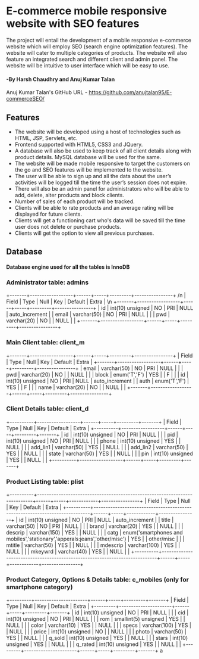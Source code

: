 # E-commerce mobile responsive website with SEO features

The project will entail the development of a mobile responsive e-commerce website which will employ SEO (search engine optimization features). The website will cater to multiple categories of products. The website will also feature an integrated search and different client and admin panel. The website will be intuitive to user interface which will be easy to use.

#### -By Harsh Chaudhry and Anuj Kumar Talan
Anuj Kumar Talan's GitHub URL - <a href="github.com">https://github.com/anujtalan95/E-commerceSEO/</a>

## Features

* The website will be developed using a host of technologies such as HTML, JSP, Servlets, etc. 
* Frontend supported with HTML5, CSS3 and JQuery.
* A database will also be used to keep track of all client details along with product details. MySQL database will be used for the same.
* The website will be made mobile responsive to target the customers on the go and SEO features will be implemented to the website.
* The user will be able to sign up and all the data about the user’s activities will be logged till the time the user’s session does not expire.
* There will also be an admin panel for administrators who will be able to add, delete, alter products and block clients.
* Number of sales of each product will be tracked.
* Clients will be able to rate products and an average rating will be displayed for future clients.
* Clients will get a functioning cart who's data will be saved till the time user does not delete or purchase products.
* Clients will get the option to view all previous purchases.

## Database
#### Database engine used for all the tables is InnoDB
### Administrator table: admins
+-------+------------------+------+-----+---------+----------------+ /n
| Field | Type             | Null | Key | Default | Extra          | \n
+-------+------------------+------+-----+---------+----------------+
| id    | int(10) unsigned | NO   | PRI | NULL    | auto_increment |
| email | varchar(50)      | NO   | PRI | NULL    |                |
| pwd   | varchar(20)      | NO   |     | NULL    |                |
+-------+------------------+------+-----+---------+----------------+

### Main Client table: client_m
+-------+------------------+------+-----+---------+----------------+
| Field | Type             | Null | Key | Default | Extra          |
+-------+------------------+------+-----+---------+----------------+
| email | varchar(50)      | NO   | PRI | NULL    |                |
| pwd   | varchar(20)      | NO   |     | NULL    |                |
| block | enum('T','F')    | YES  |     | F       |                |
| id    | int(10) unsigned | NO   | PRI | NULL    | auto_increment |
| auth  | enum('T','F')    | YES  |     | F       |                |
| name  | varchar(20)      | NO   |     | NULL    |                |
+-------+------------------+------+-----+---------+----------------+

### Client Details table: client_d
+----------+------------------+------+-----+---------+-------+
| Field    | Type             | Null | Key | Default | Extra |
+----------+------------------+------+-----+---------+-------+
| id       | int(10) unsigned | NO   | PRI | NULL    |       |
| pid      | int(10) unsigned | NO   | PRI | NULL    |       |
| phone    | int(10) unsigned | YES  |     | NULL    |       |
| add_lin1 | varchar(50)      | YES  |     | NULL    |       |
| add_lin2 | varchar(50)      | YES  |     | NULL    |       |
| state    | varchar(50)      | YES  |     | NULL    |       |
| pin      | int(10) unsigned | YES  |     | NULL    |       |
+----------+------------------+------+-----+---------+-------+

### Product Listing table: plist
+----------+----------------------------------------------------------------------------+------+-----+------------+----------------+
| Field    | Type                                                                       | Null | Key | Default    | Extra          |
+----------+----------------------------------------------------------------------------+------+-----+------------+----------------+
| id       | int(10) unsigned                                                           | NO   | PRI | NULL       | auto_increment |
| title    | varchar(50)                                                                | NO   | PRI | NULL       |                |
| brand    | varchar(20)                                                                | YES  |     | NULL       |                |
| descrip  | varchar(150)                                                               | YES  |     | NULL       |                |
| catg     | enum('smartphones and mobiles','stationary','apperals:jeans','other/misc') | YES  |     | other/misc |                |
| mtitle   | varchar(50)                                                                | YES  |     | NULL       |                |
| mdescrip | varchar(100)                                                               | YES  |     | NULL       |                |
| mkeywrd  | varchar(40)                                                                | YES  |     | NULL       |                |
+----------+----------------------------------------------------------------------------+------+-----+------------+----------------+

### Product Category, Options & Details table: c_mobiles (only for smartphone category)
+---------+----------------------+------+-----+---------+-------+
| Field   | Type                 | Null | Key | Default | Extra |
+---------+----------------------+------+-----+---------+-------+
| id      | int(10) unsigned     | NO   | PRI | NULL    |       |
| cid     | int(10) unsigned     | NO   | PRI | NULL    |       |
| rom     | smallint(5) unsigned | YES  |     | NULL    |       |
| color   | varchar(10)          | YES  |     | NULL    |       |
| specs   | varchar(100)         | YES  |     | NULL    |       |
| price   | int(10) unsigned     | NO   |     | NULL    |       |
| photo   | varchar(50)          | YES  |     | NULL    |       |
| q_sold  | int(10) unsigned     | YES  |     | NULL    |       |
| stars   | int(10) unsigned     | YES  |     | NULL    |       |
| q_rated | int(10) unsigned     | YES  |     | NULL    |       |
+---------+----------------------+------+-----+---------+-------+
a
